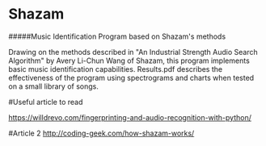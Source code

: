 Shazam 
======

#####Music Identification Program based on Shazam's methods


Drawing on the methods described in "An Industrial Strength Audio Search Algorithm" by Avery Li-Chun Wang of Shazam, this program implements basic music identification capabilities. Results.pdf describes the effectiveness of the program using spectrograms and charts when tested on a small library of songs.

#Useful article to read

https://willdrevo.com/fingerprinting-and-audio-recognition-with-python/

#Article 2
http://coding-geek.com/how-shazam-works/
